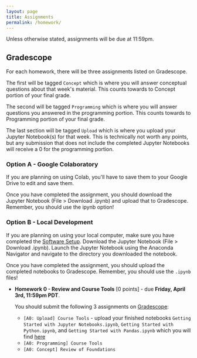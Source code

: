 ```yaml
---
layout: page
title: Assignments
permalink: /homework/
---
```



Unless otherwise stated, assignments will be due at 11:59pm.

## Gradescope
For each homework, there will be three assignments listed on Gradescope.

The first will be tagged `Concept` which is where you will answer conceptual questions about that week's material. This counts towards to Concept portion of your final grade.

The second will be tagged `Programming` which is where you will answer questions you answered in the programming portion. This counts towards to Programming portion of your final grade.

The last section will be tagged `Upload` which is where you upload your Jupyter Notebook(s) for that week. This is technically not worth any points, but any submission that does not include the completed Jupyter Notebooks will receive a 0 for the programming portion.

### Option A - Google Colaboratory
If you are planning on using Colab, you'll have to save them to your Google Drive to edit and save them.

Once you have completed the assignment, you should download the Jupyter Notebook (File > Download .ipynb) and upload that to Gradescope. Remember, you should use the ipynb option!

### Option B - Local Development
If you are planning on using your local computer, make sure you have completed the [Software Setup](). Download the Jupyter Notebook (File > Download .ipynb). Launch the Jupyter Notebook using the Anaconda Navigator and navigate to the directory you downloaded the notebook.

Once you have completed the assignment, you should upload the completed notebooks to Gradescope. Remember, you should use the `.ipynb` files!


* **Homework 0 - Review and Course Tools** [0 points] - due **Friday, April 3rd, 11:59pm PDT**.  
 
	You should submit the following 3 assignments on [Gradescope](https://www.gradescope.com/courses/106508/):

	* `[A0: Upload] Course Tools` - upload your finished notebooks `Getting Started with Jupyter Notebooks.ipynb`, `Getting Started with Python.ipynb`, and `Getting Started with Pandas.ipynb` which you will find [here](https://canvas.uw.edu/courses/1371982/pages/assignment-0-links)
	* `[A0: Programming] Course Tools`
	* `[A0: Concept] Review of Foundations` 



